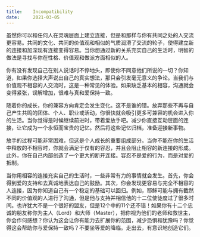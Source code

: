 ```yaml
---
title:    Incompatibility
date:     2021-03-05
---
```


虽然你可以和任何人在灵魂层面上建立连接，但是和那样与你有共同之处的人交流更容易。共同的文化、共同的价值观和相似的气质润滑了交流的轮子，使得建立新的连接和加深现有连接变得容易。当你想通过新的关系充实自己的生活时，明智的做法是寻找与你在性格、价值观和做派方面相似的人。

你有没有发现自己在别人说话时不停地头，即使你不同意他们所说的一切？你知道，如果你选择大声说出自己的真实想法，那只会引发毫无意义的争论。当我们与价值观不相容的人交流时，这是一种常见的体验。如果缺乏基本的相容，沟通就会变得紧张，误解增加，很难与真和爱保持一致。

随着你的成长，你的兼容方向肯定会发生变化。这不是谁的错。放弃那些不再与自己产生共鸣的团体、个人、职业或活动，你很快就会吸引更多可兼容的机会进入你的生活。当你觉得是时候继续前进时，带着爱放手吧。减少你直接互动层面的连接，让它成为一个永恒而宝贵的记忆。然后将这些记忆归档，准备迎接新事物。

放手的过程可能非常困难，但这是个人成长的重要组成部分。当你不能在你的生活中释放的不相容时，你就会满足于仅有的容忍，并且会阻止相容的新连接的形成。此外，你在自己内部创造了一个更大的断开连接。容忍不是爱的行为，而是对爱的抵制。

当你用相容的连接充实自己的生活时，一些非常有力的事情就会发生。首先，你会得到爱的支持和去真诚地表达自己的鼓励。其次，你会发现更容易与完全不相容的人连接，因为你知道自己有一个稳定的基础可以回归。例如，耶稣可能与拥有截然不同的价值观的人进行了沟通，但是他与支持并相信他的十二位使徒度过了很多时间。也许犹大不是一个很好的盟友，但是12个中的11个还不错！如果你有十二个忠诚的朋友称你为主人（Lord）和大师（Master），把你视为他们的老师和救世主，你会作何感想？你认为这会让你有能力去扩展你的范围，减少恐惧和犹豫吗？你觉得这会帮助你与爱保持一致吗？不要坐等爱的降临。走出去，有意识地创造它们。

